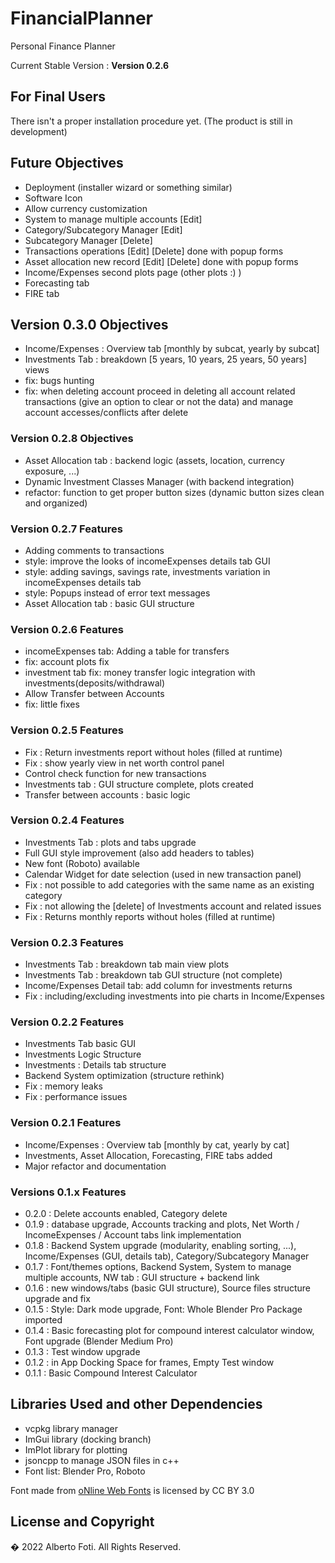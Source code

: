 # FinancialPlanner
Personal Finance Planner <br>

Current Stable Version : **Version 0.2.6**

## For Final Users
There isn't a proper installation procedure yet. (The product is still in development)

## Future Objectives
- Deployment (installer wizard or something similar)
- Software Icon
- Allow currency customization
- System to manage multiple accounts [Edit]
- Category/Subcategory Manager [Edit]
- Subcategory Manager [Delete]
- Transactions operations [Edit] [Delete] done with popup forms
- Asset allocation new record [Edit] [Delete] done with popup forms
- Income/Expenses second plots page (other plots :) )
- Forecasting tab
- FIRE tab

## Version 0.3.0 Objectives
- Income/Expenses : Overview tab [monthly by subcat, yearly by subcat]
- Investments Tab : breakdown [5 years, 10 years, 25 years, 50 years] views
- fix: bugs hunting
- fix: when deleting account proceed in deleting all account related transactions (give an option to clear or not the data) and manage account accesses/conflicts after delete

### Version 0.2.8 Objectives
- Asset Allocation tab : backend logic (assets, location, currency exposure, ...)
- Dynamic Investment Classes Manager (with backend integration)
- refactor: function to get proper button sizes (dynamic button sizes clean and organized)

### Version 0.2.7 Features
- Adding comments to transactions
- style: improve the looks of incomeExpenses details tab GUI
- style: adding savings, savings rate, investments variation in incomeExpenses details tab
- style: Popups instead of error text messages 
- Asset Allocation tab : basic GUI structure

### Version 0.2.6 Features
- incomeExpenses tab: Adding a table for transfers
- fix: account plots fix
- investment tab fix: money transfer logic integration with investments(deposits/withdrawal)
- Allow Transfer between Accounts
- fix: little fixes

### Version 0.2.5 Features
- Fix : Return investments report without holes (filled at runtime)
- Fix : show yearly view in net worth control panel
- Control check function for new transactions
- Investments tab : GUI structure complete, plots created
- Transfer between accounts : basic logic

### Version 0.2.4 Features
- Investments Tab : plots and tabs upgrade
- Full GUI style improvement (also add headers to tables)
- New font (Roboto) available
- Calendar Widget for date selection (used in new transaction panel)
- Fix : not possible to add categories with the same name as an existing category
- Fix : not allowing the [delete] of Investments account and related issues
- Fix : Returns monthly reports without holes (filled at runtime)

### Version 0.2.3 Features
- Investments Tab : breakdown tab main view plots
- Investments Tab : breakdown tab GUI structure (not complete)
- Income/Expenses Detail tab: add column for investments returns
- Fix : including/excluding investments into pie charts in Income/Expenses

### Version 0.2.2 Features
- Investments Tab basic GUI
- Investments Logic Structure
- Investments : Details tab structure
- Backend System optimization (structure rethink)
- Fix : memory leaks
- Fix : performance issues

### Version 0.2.1 Features
- Income/Expenses : Overview tab [monthly by cat, yearly by cat]
- Investments, Asset Allocation, Forecasting, FIRE tabs added
- Major refactor and documentation

### Versions 0.1.x Features
- 0.2.0 : Delete accounts enabled, Category delete
- 0.1.9 : database upgrade, Accounts tracking and plots, Net Worth / IncomeExpenses / Account tabs link implementation
- 0.1.8 : Backend System upgrade (modularity, enabling sorting, ...), Income/Expenses (GUI, details tab), Category/Subcategory Manager
- 0.1.7 : Font/themes options, Backend System, System to manage multiple accounts, NW tab : GUI structure + backend link
- 0.1.6 : new windows/tabs (basic GUI structure), Source files structure upgrade and fix
- 0.1.5 : Style: Dark mode upgrade, Font: Whole Blender Pro Package imported
- 0.1.4 : Basic forecasting plot for compound interest calculator window, Font upgrade (Blender Medium Pro)
- 0.1.3 : Test window upgrade
- 0.1.2 : in App Docking Space for frames, Empty Test window
- 0.1.1 : Basic Compound Interest Calculator

## Libraries Used and other Dependencies
- vcpkg library manager <br>
- ImGui library (docking branch)
- ImPlot library for plotting
- jsoncpp to manage JSON files in c++
- Font list: Blender Pro, Roboto<br>
<div>Font made from <a href="http://www.onlinewebfonts.com">oNline Web Fonts</a> is licensed by CC BY 3.0</div>

## License and Copyright
� 2022 Alberto Foti. All Rights Reserved.
